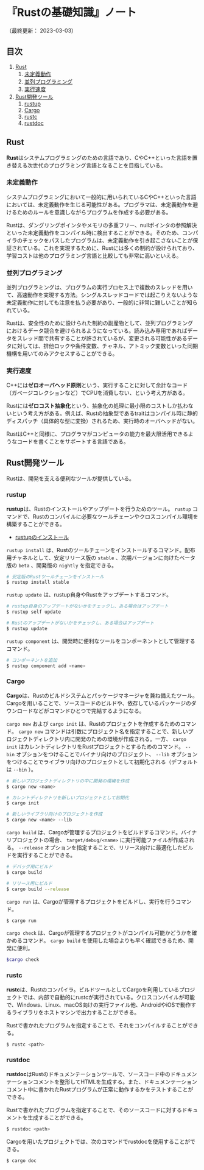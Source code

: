 # 『Rustの基礎知識』ノート

（最終更新： 2023-03-03）


## 目次

1. [Rust](#rust)
	1. [未定義動作](#未定義動作)
	1. [並列プログラミング](#並列プログラミング)
	1. [実行速度](#実行速度)
1. [Rust開発ツール](#rust開発ツール)
	1. [rustup](#rustup)
	1. [Cargo](#cargo)
	1. [rustc](#rustc)
	1. [rustdoc](#rustdoc)


## Rust

**Rust**はシステムプログラミングのための言語であり、CやC++といった言語を置き替える次世代のプログラミング言語となることを目指している。

### 未定義動作

システムプログラミングにおいて一般的に用いられているCやC++といった言語においては、未定義動作を生じる可能性がある。プログラマは、未定義動作を避けるためのルールを意識しながらプログラムを作成する必要がある。

Rustは、ダングリングポインタやメモリの多重フリー、nullポインタの参照解決といった未定義動作をコンパイル時に検出することができる。そのため、コンパイラのチェックをパスしたプログラムは、未定義動作を引き起こさないことが保証されている。これを実現するために、Rustには多くの制約が設けられており、学習コストは他のプログラミング言語と比較しても非常に高いといえる。

### 並列プログラミング

並列プログラミングは、プログラムの実行プロセス上で複数のスレッドを用いて、高速動作を実現する方法。シングルスレッドコードでは起こりえないような未定義動作に対しても注意を払う必要があり、一般的に非常に難しいことが知られている。

Rustは、安全性のために設けられた制約の副産物として、並列プログラミングにおけるデータ競合を避けられるようになっている。読み込み専用であればデータをスレッド間で共有することが許されているが、変更される可能性があるデータに対しては、排他ロックや条件変数、チャネル、アトミック変数といった同期機構を用いてのみアクセスすることができる。

### 実行速度

C++には**ゼロオーバヘッド原則**という、実行することに対して余計なコード（ガベージコレクションなど）でCPUを消費しない、という考え方がある。

Rustには**ゼロコスト抽象化**という、抽象化の処理に最小限のコストしか払わないという考え方がある。例えば、Rustの抽象型であるtraitはコンパイル時に静的ディスパッチ（具体的な型に変換）されるため、実行時のオーバヘッドがない。

RustはC++と同様に、プログラマがコンピュータの能力を最大限活用できるようなコードを書くことをサポートする言語である。


## Rust開発ツール

Rustは、開発を支える便利なツールが提供している。

### rustup

**rustup**は、Rustのインストールやアップデートを行うためのツール。 `rustup` コマンドで、Rustのコンパイルに必要なツールチェーンやクロスコンパイル環境を構築することができる。

- [rustupのインストール](https://rustup.rs/)

`rustup install` は、Rustのツールチェーンをインストールするコマンド。配布用チャネルとして、安定リリース版の `stable` 、次期バージョンに向けたベータ版の `beta` 、開発版の `nightly` を指定できる。

```sh
# 安定版のRustツールチェーンをインストール
$ rustup install stable
```

`rustup update` は、rustup自身やRustをアップデートするコマンド。

```sh
# rustup自身のアップデートがないかをチェックし、ある場合はアップデート
$ rustup self update

# Rustのアップデートがないかをチェックし、ある場合はアップデート
$ rustup update
```

`rustup component` は、開発時に便利なツールをコンポーネントとして管理するコマンド。

```sh
# コンポーネントを追加
$ rustup component add <name>
```

### Cargo

**Cargo**は、Rustのビルドシステムとパッケージマネージャを兼ね備えたツール。Cargoを用いることで、ソースコードのビルドや、依存しているパッケージのダウンロードなどがコマンドひとつで完結するようになる。

`cargo new` および `cargo init` は、Rustのプロジェクトを作成するためのコマンド。 `cargo new` コマンドは引数にプロジェクト名を指定することで、新しいプロジェクトディレクトリ内に開発のための環境が作成される。一方、 `cargo init` はカレントディレクトリをRustプロジェクトとするためのコマンド。 `--bin` オプションをつけることでバイナリ向けのプロジェクト、 `--lib` オプションをつけることでライブラリ向けのプロジェクトとして初期化される（デフォルトは `--bin` ）。

```sh
# 新しいプロジェクトディレクトリの中に開発の環境を作成
$ cargo new <name>

# カレントディレクトリを新しいプロジェクトとして初期化
$ cargo init

# 新しいライブラリ向けのプロジェクトを作成
$ cargo new <name> --lib
```

`cargo build` は、Cargoが管理するプロジェクトをビルドするコマンド。バイナリプロジェクトの場合、 `target/debug/<name>` に実行可能ファイルが作成される。 `--release` オプションを指定することで、リリース向けに最適化したビルドを実行することができる。

```sh
# デバッグ用にビルド
$ cargo build

# リリース用にビルド
$ cargo build --release
```

`cargo run` は、Cargoが管理するプロジェクトをビルドし、実行を行うコマンド。

```sh
$ cargo run
```

`cargo check` は、Cargoが管理するプロジェクトがコンパイル可能かどうかを確かめるコマンド。 `cargo build` を使用した場合よりも早く確認できるため、開発に便利。

```sh
$cargo check
```

### rustc

**rustc**は、Rustのコンパイラ。ビルドツールとしてCargoを利用しているプロジェクトでは、内部で自動的にrustcが実行されている。クロスコンパイルが可能で、Windows、Linux、macOS向けの実行ファイル他、AndroidやiOSで動作するライブラリをホストマシンで出力することができる。

Rustで書かれたプログラムを指定することで、それをコンパイルすることができる。

```sh
$ rustc <path>
```

### rustdoc

**rustdoc**はRustのドキュメンテーションツールで、ソースコード中のドキュメンテーションコメントを整形してHTMLを生成する。また、ドキュメンテーションコメント中に書かれたRustプログラムが正常に動作するかをテストすることができる。

Rustで書かれたプログラムを指定することで、そのソースコードに対するドキュメントを生成することができる。

```sh
$ rustdoc <path>
```

Cargoを用いたプロジェクトでは、次のコマンドでrustdocを使用することができる。

```sh
$ cargo doc
```
